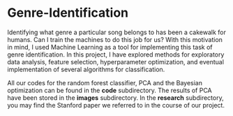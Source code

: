# Genre-Identification
Identifying what genre a particular song belongs to has been a cakewalk for humans. Can I train the machines to do this job for us? With this motivation in mind, I used Machine Learning as a tool for implementing this task of genre identification. In this project, I have explored methods for exploratory data analysis, feature selection, hyperparameter optimization, and eventual implementation of several algorithms for classification.

All our codes for the random forest classifier, PCA and the Bayesian optimization can be found in the **code** subdirectory. The results of PCA have been stored in the **images** subdirectory. In the **research** subdirectory, you may find the Stanford paper we referred to in the course of our project.

